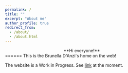 ```yaml
---
permalink: /
title: ""
excerpt: "About me"
author_profile: true
redirect_from: 
  - /about/
  - /about.html
---
```


<div align="center">**Hi everyone!**</div>
======
This is the Brunella D'Anzi's home on the web!

The website is a Work in Progress. 
See [link](https://bruni124.webnode.it) at the moment. 
